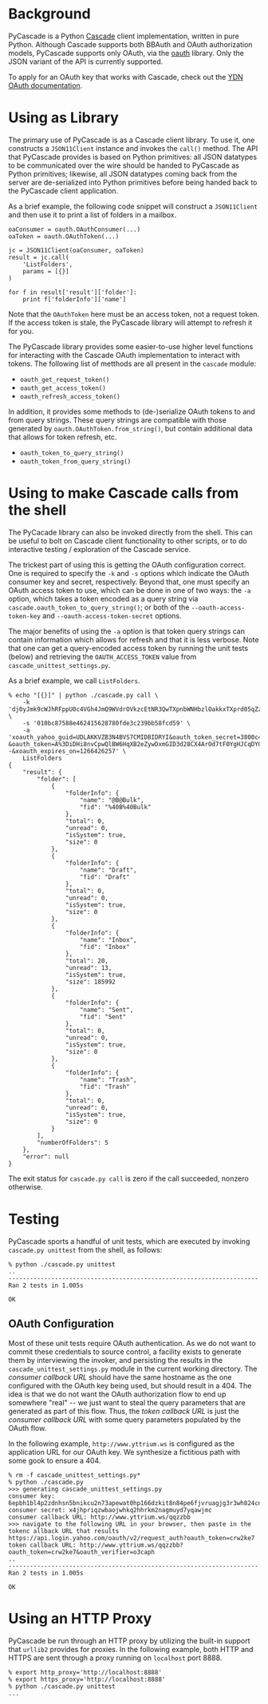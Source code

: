 # Background

PyCascade is a Python [Cascade](http://developer.yahoo.com/mail/) client
implementation, written in pure Python. Although Cascade supports both BBAuth
and OAuth authorization models, PyCascade supports only OAuth, via the
[oauth](http://code.google.com/p/oauth/) library. Only the JSON variant of the
API is currently supported.

To apply for an OAuth key that works with Cascade, check out the [YDN OAuth
documentation](http://developer.yahoo.com/oauth/).

# Using as Library

The primary use of PyCascade is as a Cascade client library. To use it, one
constructs a `JSON11Client` instance and invokes the `call()` method. The API
that PyCascade provides is based on Python primitives: all JSON datatypes to be
communicated over the wire should be handed to PyCascade as Python primitives;
likewise, all JSON datatypes coming back from the server are de-serialized into
Python primitives before being handed back to the PyCascade client application.

As a brief example, the following code snippet will construct a `JSON11Client`
and then use it to print a list of folders in a mailbox.

    oaConsumer = oauth.OAuthConsumer(...)
    oaToken = oauth.OAuthToken(...)

    jc = JSON11Client(oaConsumer, oaToken)
    result = jc.call(
        'ListFolders',
        params = [{}]
    )

    for f in result['result']['folder']:
        print f['folderInfo']['name']

Note that the `OAuthToken` here must be an access token, not a request token.
If the access token is stale, the PyCascade library will attempt to refresh it
for you.

The PyCascade library provides some easier-to-use higher level functions for
interacting with the Cascade OAuth implementation to interact with tokens. The
following list of metthods are all present in the `cascade` module:

* `oauth_get_request_token()`
* `oauth_get_access_token()`
* `oauth_refresh_access_token()`

In addition, it provides some methods to (de-)serialize OAuth tokens to and
from query strings. These query strings are compatible with those generated by
`oauth.OAuthToken.from_string()`, but contain additional data that allows for
token refresh, etc.

* `oauth_token_to_query_string()`
* `oauth_token_from_query_string()`

# Using to make Cascade calls from the shell

The PyCacade library can also be invoked directly from the shell. This can be
useful to bolt on Cascade client functionality to other scripts, or to do
interactive testing / exploration of the Cascade service.

The trickest part of using this is getting the OAuth configuration correct. One
is required to specify the `-k` and `-s` options which indicate the OAuth
consumer key and secret, respectively. Beyond that, one must specify an OAuth
access token to use, which can be done in one of two ways: the `-a` option,
which takes a token encoded as a query string via
`cascade.oauth_token_to_query_string()`; or both of the
`--oauth-access-token-key` and `--oauth-access-token-secret` options.

The major benefits of using the `-a` option is that token query strings can
contain information which allows for refresh and that it is less verbose. Note
that one can get a query-encoded access token by running the unit tests (below)
and retrieving the `OAUTH_ACCESS_TOKEN` value from
`cascade_unittest_settings.py`.

As a brief example, we call `ListFolders`.

    % echo "[{}]" | python ./cascade.py call \
        -k 'dj0yJmk9cWJhRFppU0c4VGh4JmQ9WVdrOVkzcEtNR3QwTXpnbWNHbzlOakkxTXprd05qZzEmcz1jb25zdW1lcnNlY3JldCZ4PTk2' \
        -s '010bc87588e462415628780fde3c239bb58fcd59' \
        -a 'xoauth_yahoo_guid=UDLAKKVZB3N4BVS7CMIDBIDRYI&oauth_token_secret=3800c4b46be3eceb26938eb3af0198c031661c80&xoauth_authorization_expires_on=2147483650&oauth_session_handle=ANCIPkvlhRw8XL_VsZpCU88oUzYLm2f6cFCoS2.zF1x79QU-&oauth_token=A%3DiDHi8nvCpwQlBW6HqXB2eZywDxmGID3d28CX4ArOd7tF0YgHJCqDY0H39t6VeuobybSL8kVW1GCX0XedzVoPe2R8cl5Bw_uTsEHeKP.qnEMQz.qO9RWzdvFS.qzGIoaX3w.wLZUDAckrHOT2jSdDab72iXURTkuFaDjAdO.SIa6qJLRPQJuD_4fMgL4h1553y9uuz_revFBB8iqd8VQDWJKh1mr.p41ovaMDp90VR4Bpnap1xfQ7yNT.x9psZrtcS32MQcekaz.L3Ax6bKhBRc__JqeU5LIA0HONuM0yTk01vtb.Wcu0U7_jTRH3VAeyymKENhIlcsx3gUmJ0h5OzeAHvH16BEEl4SHS4nff2POJqZ7RSbrowkrWtoXYLCb5epjFoHXlk45c2xKbEpUyNYKGoLjrTLloTlfv90X6uRt3VctcsLEw8e5_kHUOfhcM7aUqMGRcZdihoC5ts6I0wxmVkGzGqSSdRIhYnZXcvB5dj9On9HtXBoQ.XF2kQT4zErW81i6dEgUu4i6hOq.Pey_qBLRVWno8ffyj.QRhUvhk2y2BrczKDHnnsLxXSOjVjFKo62IObXGjO7FelxOUeSc3tKn0N7Ic_AAxDQgo.X2v8mkoZKH66rHspH06vVURTLMG7oADaDsfZSe6CmnkrcOU7DN.AivzOV16Yu1wkXjSfABfSovE.QcRG6QB3fckypZ7PBfbRhOwboo_txK0a6A6WhMKA2EGnRBhCj68UEW7aLIEac2wJXWkErEhhcU2Z75.62KYjZlbAUyBUQ--&xoauth_expires_on=1266426257' \
        ListFolders
    {
        "result": {
            "folder": [
                {
                    "folderInfo": {
                        "name": "@B@Bulk", 
                        "fid": "%40B%40Bulk"
                    }, 
                    "total": 0, 
                    "unread": 0, 
                    "isSystem": true, 
                    "size": 0
                }, 
                {
                    "folderInfo": {
                        "name": "Draft", 
                        "fid": "Draft"
                    }, 
                    "total": 0, 
                    "unread": 0, 
                    "isSystem": true, 
                    "size": 0
                }, 
                {
                    "folderInfo": {
                        "name": "Inbox", 
                        "fid": "Inbox"
                    }, 
                    "total": 20, 
                    "unread": 13, 
                    "isSystem": true, 
                    "size": 185992
                }, 
                {
                    "folderInfo": {
                        "name": "Sent", 
                        "fid": "Sent"
                    }, 
                    "total": 0, 
                    "unread": 0, 
                    "isSystem": true, 
                    "size": 0
                }, 
                {
                    "folderInfo": {
                        "name": "Trash", 
                        "fid": "Trash"
                    }, 
                    "total": 0, 
                    "unread": 0, 
                    "isSystem": true, 
                    "size": 0
                }
            ], 
            "numberOfFolders": 5
        }, 
        "error": null
    }

The exit status for `cascade.py call` is zero if the call succeeded, nonzero
otherwise.

# Testing

PyCascade sports a handful of unit tests, which are executed by invoking
`cascade.py unittest` from the shell, as follows:

    % python ./cascade.py unittest
    ..
    ----------------------------------------------------------------------
    Ran 2 tests in 1.005s

    OK

## OAuth Configuration

Most of these unit tests require OAuth authentication. As we do not want to
commit these credentials to source control, a facility exists to generate
them by interviewing the invoker, and persisting the results in the
`cascade_unittest_settings.py` module in the current working directory.  The
_consumer callback URL_ should have the same hostname as the one configured
with the OAuth key being used, but should result in a 404. The idea is that
we do not want the OAuth authorization flow to end up somewhere "real" -- we
just want to steal the query parameters that are generated as part of this
flow. Thus, the _token callback URL_ is just the _consumer callback URL_ with
some query parameters populated by the OAuth flow.

In the following example, `http://www.yttrium.ws` is configured as the
application URL for our OAuth key. We synthesize a fictitious path with some
gook to ensure a 404.

    % rm -f cascade_unittest_settings.py*
    % python ./cascade.py
    >>> generating cascade_unittest_settings.py
    consumer key: 6epbh1bl4p2zdnhsn5bnikcu2n73apewat0hp166dzkit8n84pe6fjvruagjg3r3wh824cnp45av5pueag274xzayzb2awipnvci
    consumer secret: x4jhpriqzwbaojwhkq2hhrkm2nagmuyd7yqawjmc
    consumer callback URL: http://www.yttrium.ws/qqzzbb
    >>> navigate to the following URL in your browser, then paste in the tokenc allback URL that results
    https://api.login.yahoo.com/oauth/v2/request_auth?oauth_token=crw2ke7
    token callback URL: http://www.yttrium.ws/qqzzbb?oauth_token=crw2ke7&oauth_verifier=o3caph
    ..
    ----------------------------------------------------------------------
    Ran 2 tests in 1.005s

    OK

# Using an HTTP Proxy

PyCascade  be run through an HTTP proxy by utilizing the built-in support that
`urllib2` provides for proxies. In the following example, both HTTP and HTTPS
are sent through a proxy running on `localhost` port 8888.

    % export http_proxy='http://localhost:8888'
    % export https_proxy='http://localhost:8888'
    % python ./cascade.py unittest
    ...
